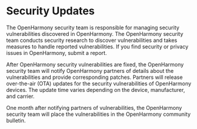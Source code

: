 # Security Updates<a name="EN-US_TOPIC_0000001054329722"></a>

The OpenHarmony security team is responsible for managing security vulnerabilities discovered in OpenHarmony. The OpenHarmony security team conducts security research to discover vulnerabilities and takes measures to handle reported vulnerabilities. If you find security or privacy issues in OpenHarmony, submit a report.

After OpenHarmony security vulnerabilities are fixed, the OpenHarmony security team will notify OpenHarmony partners of details about the vulnerabilities and provide corresponding patches. Partners will release over-the-air \(OTA\) updates for the security vulnerabilities of OpenHarmony devices. The update time varies depending on the device, manufacturer, and carrier.

One month after notifying partners of vulnerabilities, the OpenHarmony security team will place the vulnerabilities in the OpenHarmony community bulletin.

